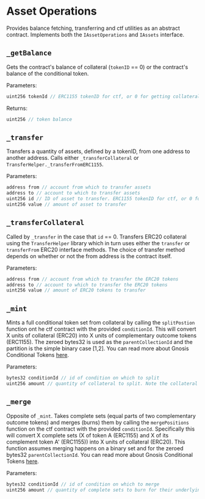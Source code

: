 # Asset Operations

Provides balance fetching, transferring and ctf utilities as an abstract contract. Implements both the `IAssetOperations` and `IAssets` interface. 

## `_getBalance`

Gets the contract's balance of collateral (`tokenID` == 0) or the contract's balance of the conditional token. 

Parameters:

```java
uint256 tokenId // ERC1155 tokenID for ctf, or 0 for getting collateral (ERC20) balance
```

Returns:

```java
uint256 // token balance
```

## `_transfer`

Transfers a quantity of assets, defined by a tokenID, from one address to another address. Calls either `_transferCollateral` or `TransferHelper._transferFromERC1155`. 

Parameters:

```java
address from // account from which to transfer assets
address to // account to which to transfer assets
uint256 id // ID of asset to transfer. ERC1155 tokenID for ctf, or 0 for getting collateral (ERC20) balance
uint256 value // amount of asset to transfer
```

## `_transferCollateral`

Called by `_transfer` in the case that `id` == 0. Transfers ERC20 collateral using the `TransferHelper` library which in turn uses either the `transfer` or `transferFrom` ERC20 interface methods. The choice of transfer method depends on whether or not the from address is the contract itself. 

Parameters:

```java
address from // account from which to transfer the ERC20 tokens
address to // account to which to transfer the ERC20 tokens
uint256 value // amount of ERC20 tokens to transfer
```

## `_mint`

Mints a full conditional token set from collateral by calling the `splitPostion` function ont he ctf contract with the provided `conditionId`. This will convert X units of collateral (ERC20) into X units of complementary outcome tokens (ERC1155). The zeroed bytes32 is used as the `parentCollectionId` and the partition is the simple binary case [1,2]. You can read more about Gnosis Conditional Tokens [here](https://docs.gnosis.io/conditionaltokens/docs/devguide01/).

Parameters:

```java
bytes32 conditionId // id of condition on which to split
uint256 amount // quantity of collateral to split. Note the collateral and minted conditional tokens will use the same number of decimals.
```


## `_merge`

Opposite of `_mint`. Takes complete sets (equal parts of two complementary outcome tokens) and merges (burns) them by calling the `mergePositions` function on the ctf contract with the provided `conditionId`. Specifically this will convert X complete sets (X of token A (ERC1155) and X of its complement token A' (ERC1155)) into X units of collateral (ERC20). This function assumes merging happens on a binary set and for the zeroed bytes32 `parentCollectionId`. You can read more about Gnosis Conditional Tokens [here](https://docs.gnosis.io/conditionaltokens/docs/devguide01/).

Parameters:

```java
bytes32 conditionId // id of condition on which to merge
uint256 amount // quantity of complete sets to burn for their underlying collateral.
```
